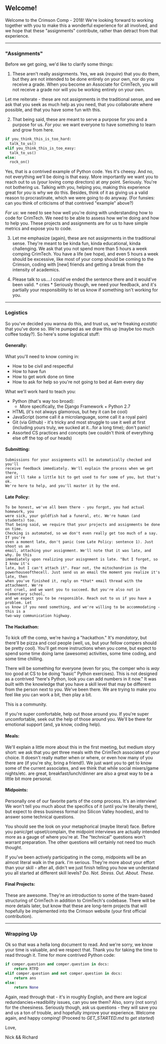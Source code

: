 ## Welcome!

Welcome to the Crimson Comp - 2018! We're looking forward to working together with you
to make this a wonderful experience for all involved, and we hope that 
these "assignments" contribute, rather than detract from that experience. 

-----

### "Assignments"

Before we get going, we'd like to clarify some things:
  1. These aren't really assignments. Yes, we ask (*require*) that you do them, but
  they are not intended to be done entirely on your own, nor do you receive a grade.
  When you become an Associate for CrimTech, you will not receive a grade nor will
  you be working entirely on your own. 
  
  Let me reiterate - these are not assignments in the traditional sense, and we ask 
  that you seek as much help as you need, that you collaborate where possible, and that you have some fun with this. 

  2. That being said, these are meant to serve a purpose for you and a purpose for us. 
  *For you*: we want everyone to have something to learn and grow from here.

  ```python
  if you_think_this_is_too_hard:
    talk_to_us()
  elif you_think_this_is_too_easy:
    talk_to_us()
  else:
    rock_on()
  ```

  Yes, that is a contrived example of Python code. Yes it's cheesy. And no, not 
  everything we'll be doing is that easy. More importantly we want you to reach out
  to us (your loving comp directors) at _any_ point. Seriously. You're not bothering us.
  Talking with you, helping you, making this experience great for _you_ is why we do 
  this. Besides, think of it as giving us a valid reason to procrastinate, which we were
  going to do anyway. (For funsies: can you think of criticisms of that contrived 
  "example" above?)

  *For us*: we need to see how well you're doing with understanding how to code for 
  CrimTech. We need to be able to assess how we're doing and how to help you. These 
  projects and assignments are for us to have simple metrics and expose you to code. 

  3. Let me emphasize (again), these are not assignments in the traditional sense. They're meant
  to be kinda fun, kinda educational, kinda challenging. We ask that you not spend more 
  than 5 hours a week comping CrimTech. You have a life (we hope), and even 5 hours a
  week should be excessive, like most of your comp should be coming to the Crimson, 
  coding with [new] friends and getting a break from the intensity of academics. 

  4. Please talk to us....I could've ended the sentence there and it would've been 
  valid. \* cries \* Seriously though, we need your feedback, and it's partially 
  your responsibility to let us know if something isn't working for you.


-----

### Logistics

So you've decided you wanna do this, and trust us, we're freaking *ecstatic* that 
you've done so. We're pumped as we draw this up (maybe too much coffee today?). So 
here's some logistical stuff:

#### Generally:
What you'll need to know coming in:
- How to be civil and respectful
- How to have fun
- How to get work done on time
- How to ask for help so you're not going to bed at 4am every day

What we'll work hard to teach you:
- Python (that's way too broad):
    - More specifically, the Django Framework + Python 2.7
- HTML (it's not always glamorous, but hey it can be cool)
- JavaScript (some call it a microlanguage, some call it a royal pain)
- Git (via Github) - it's tricky and most struggle to use it well at first
  (including yours truly, we sucked at it...for a long time); don't panic!
- Assorted CS practices and concepts (we couldn't think of everything else off
  the top of our heads)

#### Submitting:

    Submissions for your assignments will be automatically checked and you'll
    receive feedback immediately. We'll explain the process when we get there,
    and it'll take a little bit to get used to for some of you, but that's ok.
    We're here to help, and you'll master it by the end. 

#### Late Policy: 

    To be honest, we've all been there - you forgot, you had actual homework, you 
    were sick, your goldfish had a funeral, etc. We're human (and students) too. 
    That being said, we require that your projects and assignments be done on time. 
    Checking is automated, so we don't even really get too much of a say. If you're
    even a moment late, don't panic (see Late Policy: sentence 1). Just shoot us an
    email, attaching your assignment. We'll note that it was late, and why. Do this
    immediately upon realizing your asisgnment is late. "But I forgot, so I know it's 
    late, but I can't attach it". Fear not, the mitochondrion is the 
    powerhouseofthecell. Just send us an email the moment you realize it's late, then
    when you've finished it, reply on *that* email thread with the attachment. We're
    not cruel, and we want you to succeed. But you're also not in elementary school,
    and we expect you to be responsible. Reach out to us if you have a problem. Let
    us know if you need something, and we're willing to be accommodating - this is a
    two-way communication highway. 

#### The Hackathon:

  To kick off the comp, we're having a "hackathon." It's *mandatory*, but there'll be 
  pizza and cool people (well, us, but your fellow compers should be pretty cool). 
  You'll get more instructions when you come, but expect to spend some time doing
  lame (awesome) activities, some time coding, and some time chilling. 

  There will be something for everyone (even for you, the comper who is *way* too
  good at CS to be doing "basic" Python exercises). This is not designed as a
  contrived "here's Python, look you can add numbers in it now." It was built
  with the knowledge that you have a skill level that may be different from the person
  next to you. We've been there. We are trying to make you feel like you can work a
  bit, then play a bit. 

  This is a community. 

  If you're super comfortable, help out those around you. If you're super
  uncomfortable, seek out the help of those around you. We'll be there 
  for emotional support (and, ya know, coding help).

#### Meals:
  We'll explain a little more about this in the first meeting, but medium story short: we ask that you get three meals with the CrimTech associates of your choice. It doesn't really matter when or where, or even how many of you there are (if you're shy, bring a friend!). We just want you to get to know some of the current associates, and we think that while social mixers/game nights/etc. are great, breakfast/lunch/dinner are also a great way to be a little bit more personal. 


#### Midpoints:

  Personally one of our favorite parts of the comp process. It's an interview!
  We won't tell you much about the specifics of it (until you're literally there),
  but expect to dress business formal (no Silicon Valley hoodies), and to answer some
  technical questions. 

  You should see the look on your metaphorical (maybe literal) face. Before you
  panic/get upset/complain, the midpoint interviews are actually intended more as a
  gauge of where you're at. The "technical" questions won't warrant preparation. The 
  other questions will certainly not need too much thought. 

  If you've been actively participating in the comp, midpoints will be an almost 
  literal walk in the park. I'm serious. They're more about your effort than your
  skill - after all, didn't we just finish telling you how we understand you all
  started at different skill levels? *Do. Not. Stress. Out. About. These.*

#### Final Projects:

  These are awesome. They're an introduction
  to some of the team-based structuring of CrimTech in addition to CrimTech's 
  codebase. There will be more details later, but know that these are long-term
  projects that will hopefully be implemented into the Crimson website (your first
  official contribution). 

-----

### Wrapping Up

Ok so that was a hella long document to read. And we're sorry, we know your time is
valuable, and we respect that. Thank you for taking the time to read through it. Time
for more contrived Python code:

```python
if comper.question and comper.question in docs:
    return RTFD
elif comper.question and not comper.question in docs:
    return ans
else:
    return None
```

Again, read through that - it's in roughly English, and there are logical redundancies+readibility issues, 
can you see them? Also, sorry (not sorry) for the cheesiness. Seriously though, ask us 
questions - they will save you and us a ton of trouble, and hopefully improve your 
experience. Welcome again, and happy comping! (Proceed to _GET_STARTED.md_ to _get started_)

Love,

Nick \&\& Richard
